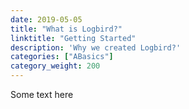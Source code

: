 ```yaml
---
date: 2019-05-05
title: "What is Logbird?"
linktitle: "Getting Started"
description: 'Why we created Logbird?'
categories: ["ABasics"]
category_weight: 200
---
```


Some text here
